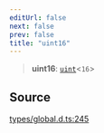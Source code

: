```yaml
---
editUrl: false
next: false
prev: false
title: "uint16"
---
```


> **uint16**: [`uint`](uint.md)\<`16`\>

## Source

[types/global.d.ts:245](https://github.com/algorandfoundation/tealscript/blob/18ba30a9/types/global.d.ts#L245)

